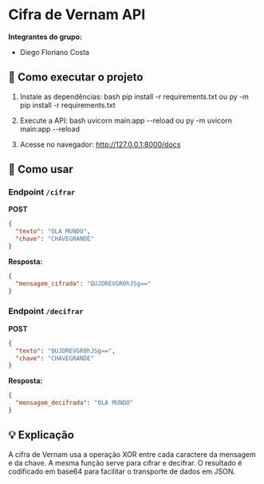 # Cifra de Vernam API

**Integrantes do grupo:**
- Diego Floriano Costa

## 🚀 Como executar o projeto

1. Instale as dependências:
   bash
   pip install -r requirements.txt  ou  py -m pip install -r requirements.txt
   

2. Execute a API:
   bash
   uvicorn main:app --reload  ou py -m uvicorn main:app --reload
   

3. Acesse no navegador:   http://127.0.0.1:8000/docs

## 🧠 Como usar

### Endpoint `/cifrar`
**POST**
```json
{
  "texto": "OLA MUNDO",
  "chave": "CHAVEGRANDE"
}
```

**Resposta:**
```json
{
  "mensagem_cifrada": "QUJDREVGR0hJSg=="
}
```

### Endpoint `/decifrar`
**POST**
```json
{
  "texto": "QUJDREVGR0hJSg==",
  "chave": "CHAVEGRANDE"
}
```

**Resposta:**
```json
{
  "mensagem_decifrada": "OLA MUNDO"
}
```


## 💡 Explicação
A cifra de Vernam usa a operação XOR entre cada caractere da mensagem e da chave.
A mesma função serve para cifrar e decifrar.
O resultado é codificado em base64 para facilitar o transporte de dados em JSON.
